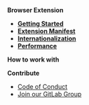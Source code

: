 **Browser Extension**

- [**Getting Started**](/getting_started.md "Getting Started - Build and Publish Browser Extension with Web-Ext Svelte TypeScript Webpack | Bootcamp Project")
- [**Extension Manifest**](/ext_manifest.md "Extension Manifest - Build and Publish Browser Extension with Web-Ext Svelte TypeScript Webpack | Bootcamp Project")
- [**Internationalization**](/internationalization.md "Internationalization - Build and Publish Browser Extension with Web-Ext Svelte TypeScript Webpack | Bootcamp Project")
- [**Performance**](/performance.md "Performance - Build and Publish Browser Extension with Web-Ext Svelte TypeScript Webpack | Bootcamp Project")

**How to work with**

**Contribute**

- [Code of Conduct](/code_of_conduct.md "Code of Conduct")
- [Join our GitLab Group](https://gitlab.com/the-bootcamp-project/boilerplates/browser-extension ":target=_blank")
